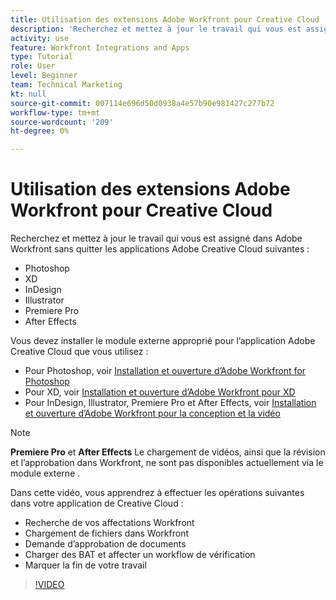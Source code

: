 ```yaml
---
title: Utilisation des extensions Adobe Workfront pour Creative Cloud
description: 'Recherchez et mettez à jour le travail qui vous est assigné dans Adobe Workfront sans quitter les applications Adobe Creative Cloud suivantes : Photoshop, XD, InDesign, Illustrator, Premiere Pro et After Effects.'
activity: use
feature: Workfront Integrations and Apps
type: Tutorial
role: User
level: Beginner
team: Technical Marketing
kt: null
source-git-commit: 007114e696d50d0938a4e57b90e981427c277b72
workflow-type: tm+mt
source-wordcount: '209'
ht-degree: 0%

---
```


# Utilisation des extensions Adobe Workfront pour Creative Cloud

Recherchez et mettez à jour le travail qui vous est assigné dans Adobe Workfront sans quitter les applications Adobe Creative Cloud suivantes :

* Photoshop
* XD
* InDesign
* Illustrator
* Premiere Pro
* After Effects

Vous devez installer le module externe approprié pour l’application Adobe Creative Cloud que vous utilisez :

* Pour Photoshop, voir [Installation et ouverture d’Adobe Workfront for Photoshop](https://experienceleague.adobe.com/docs/workfront/using/adobe-workfront-integrations/workfront-for-creative-cloud/install-wf-cc/wf-cc-install-ps.html?)
* Pour XD, voir [Installation et ouverture d’Adobe Workfront pour XD](https://experienceleague.adobe.com/docs/workfront/using/adobe-workfront-integrations/workfront-for-creative-cloud/install-wf-cc/wf-adobe-xd-install.html?)
* Pour InDesign, Illustrator, Premiere Pro et After Effects, voir [Installation et ouverture d’Adobe Workfront pour la conception et la vidéo](https://experienceleague.adobe.com/docs/workfront/using/adobe-workfront-integrations/workfront-for-creative-cloud/install-wf-cc/wf-install-cc.html?)

>[!NOTE]
>
>**Premiere Pro** et **After Effects** Le chargement de vidéos, ainsi que la révision et l’approbation dans Workfront, ne sont pas disponibles actuellement via le module externe .


Dans cette vidéo, vous apprendrez à effectuer les opérations suivantes dans votre application de Creative Cloud :

* Recherche de vos affectations Workfront
* Chargement de fichiers dans Workfront
* Demande d’approbation de documents
* Charger des BAT et affecter un workflow de vérification
* Marquer la fin de votre travail

>[!VIDEO](https://video.tv.adobe.com/v/3415452/?quality=12)

